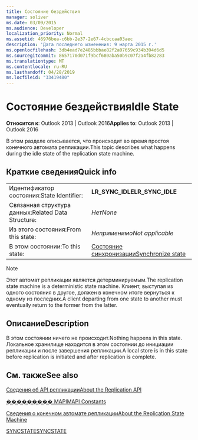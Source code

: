```yaml
---
title: Состояние бездействия
manager: soliver
ms.date: 03/09/2015
ms.audience: Developer
localization_priority: Normal
ms.assetid: 46976bea-c6bb-2e37-2e67-4cbccaa03aec
description: 'Дата последнего изменения: 9 марта 2015 г.'
ms.openlocfilehash: 3db4ead7e2485bbbae82f2a07659c934b394d6d5
ms.sourcegitcommit: 8657170d071f9bcf680aba50b9c07f2a4fb82283
ms.translationtype: MT
ms.contentlocale: ru-RU
ms.lasthandoff: 04/28/2019
ms.locfileid: "33419480"
---
```

# <a name="idle-state"></a><span data-ttu-id="2701a-103">Состояние бездействия</span><span class="sxs-lookup"><span data-stu-id="2701a-103">Idle State</span></span>

  
  
<span data-ttu-id="2701a-104">**Относится к**: Outlook 2013 | Outlook 2016</span><span class="sxs-lookup"><span data-stu-id="2701a-104">**Applies to**: Outlook 2013 | Outlook 2016</span></span> 
  
 <span data-ttu-id="2701a-105">В этом разделе описывается, что происходит во время простоя конечного автомата репликации.</span><span class="sxs-lookup"><span data-stu-id="2701a-105">This topic describes what happens during the idle state of the replication state machine.</span></span> 
  
## <a name="quick-info"></a><span data-ttu-id="2701a-106">Краткие сведения</span><span class="sxs-lookup"><span data-stu-id="2701a-106">Quick info</span></span>

|||
|:-----|:-----|
|<span data-ttu-id="2701a-107">Идентификатор состояния:</span><span class="sxs-lookup"><span data-stu-id="2701a-107">State Identifier:</span></span>  <br/> |<span data-ttu-id="2701a-108">**LR_SYNC_IDLE**</span><span class="sxs-lookup"><span data-stu-id="2701a-108">**LR_SYNC_IDLE**</span></span> <br/> |
|<span data-ttu-id="2701a-109">Связанная структура данных:</span><span class="sxs-lookup"><span data-stu-id="2701a-109">Related Data Structure:</span></span>  <br/> | <span data-ttu-id="2701a-110">*Нет*</span><span class="sxs-lookup"><span data-stu-id="2701a-110">*None*</span></span>  <br/> |
|<span data-ttu-id="2701a-111">Из этого состояния:</span><span class="sxs-lookup"><span data-stu-id="2701a-111">From this state:</span></span>  <br/> | <span data-ttu-id="2701a-112">*Неприменимо*</span><span class="sxs-lookup"><span data-stu-id="2701a-112">*Not applicable*</span></span>  <br/> |
|<span data-ttu-id="2701a-113">В этом состоянии:</span><span class="sxs-lookup"><span data-stu-id="2701a-113">To this state:</span></span>  <br/> |[<span data-ttu-id="2701a-114">Состояние синхронизации</span><span class="sxs-lookup"><span data-stu-id="2701a-114">Synchronize state</span></span>](synchronize-state.md) <br/> |
   
> [!NOTE]
> <span data-ttu-id="2701a-115">Этот автомат репликации является детерминируемым.</span><span class="sxs-lookup"><span data-stu-id="2701a-115">The replication state machine is a deterministic state machine.</span></span> <span data-ttu-id="2701a-116">Клиент, выступая из одного состояния в другое, должен в конечном итоге вернуться к одному из последних.</span><span class="sxs-lookup"><span data-stu-id="2701a-116">A client departing from one state to another must eventually return to the former from the latter.</span></span> 
  
## <a name="description"></a><span data-ttu-id="2701a-117">Описание</span><span class="sxs-lookup"><span data-stu-id="2701a-117">Description</span></span>

<span data-ttu-id="2701a-118">В этом состоянии ничего не происходит.</span><span class="sxs-lookup"><span data-stu-id="2701a-118">Nothing happens in this state.</span></span> <span data-ttu-id="2701a-119">Локальное хранилище находится в этом состоянии до инициации репликации и после завершения репликации.</span><span class="sxs-lookup"><span data-stu-id="2701a-119">A local store is in this state before replication is initiated and after replication is complete.</span></span>
  
## <a name="see-also"></a><span data-ttu-id="2701a-120">См. также</span><span class="sxs-lookup"><span data-stu-id="2701a-120">See also</span></span>



[<span data-ttu-id="2701a-121">Сведения об API репликации</span><span class="sxs-lookup"><span data-stu-id="2701a-121">About the Replication API</span></span>](about-the-replication-api.md)
  
[<span data-ttu-id="2701a-122">��������� MAPI</span><span class="sxs-lookup"><span data-stu-id="2701a-122">MAPI Constants</span></span>](mapi-constants.md)
  
[<span data-ttu-id="2701a-123">Сведения о конечном автомате репликации</span><span class="sxs-lookup"><span data-stu-id="2701a-123">About the Replication State Machine</span></span>](about-the-replication-state-machine.md)
  
[<span data-ttu-id="2701a-124">SYNCSTATE</span><span class="sxs-lookup"><span data-stu-id="2701a-124">SYNCSTATE</span></span>](syncstate.md)

